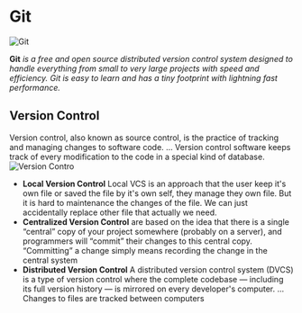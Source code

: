 # Git
![Git](https://tr3.cbsistatic.com/hub/i/r/2017/10/31/af72d5e4-2f4c-48b5-954c-e4fa24fb0a97/resize/1200x/9f5c03620b98aa0a8d1a3caedded38fe/git-logo.jpg)

**Git** *is a free and open source distributed version control system designed to handle everything from small to very large projects with speed and efficiency. Git is easy to learn and has a tiny footprint with lightning fast performance.*

## Version Control
Version control, also known as source control, is the practice of tracking and managing changes to software code. ... Version control software keeps track of every modification to the code in a special kind of database.
![Version Contro](https://miro.medium.com/max/700/1*wQ2mtIZHzVkJ0Y2suuVGpQ.jpeg)

- **Local Version Control**
Local VCS is an approach that the user keep it's own file or saved the file by it's own self, they manage they own file. But it is hard to maintenance the changes of the file. We can just accidentally replace other file that actually we need.
- **Centralized Version Control**
are based on the idea that there is a single “central” copy of your project somewhere (probably on a server), and programmers will “commit” their changes to this central copy. “Committing” a change simply means recording the change in the central system
- **Distributed Version Control**
A distributed version control system (DVCS) is a type of version control where the complete codebase — including its full version history — is mirrored on every developer's computer. ... Changes to files are tracked between computers